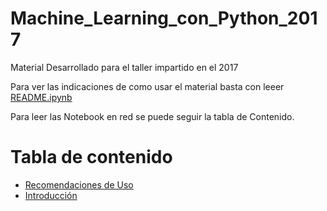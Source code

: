 # Machine_Learning_con_Python_2017
Material Desarrollado para el taller impartido en el 2017

Para ver las indicaciones de como usar el material basta con leeer [README.ipynb](https://github.com/dlegor/Machine_Learning_con_Python_2017/blob/master/README.ipynb)

Para leer las Notebook en red se puede seguir la tabla de Contenido.

Tabla de contenido
==================
 * [Recomendaciones de Uso](http://nbviewer.jupyter.org/github/dlegor/Machine_Learning_con_Python_2017/blob/master/README.ipynb)
 * [Introducción](http://nbviewer.jupyter.org/github/dlegor/Machine_Learning_con_Python_2017/Notebooks/blob/master/00_Introduccion_ML.ipynb)
